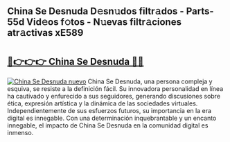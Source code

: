 ## China Se Desnuda D𝚎sn𝚞dos filtr𝚊dos - Parts-55d Vid𝚎os f𝚘tos - N𝚞evas filtr𝚊ciones atr𝚊ctivas xE589

# <h2><a href="http://mbbwo8y.tromn.icu/?c=China+Se+Desnuda">🔗👉👉👉 China Se Desnuda 🔗🔗</a></h2>

[![China Se Desnuda nuevo](https://i.imgur.com/pEAQMta.gif)](http://mbbwo8y.tromn.icu/?c=China+Se+Desnuda)
China Se Desnuda, una persona compleja y esquiva, se resiste a la definición fácil. Su innovadora personalidad en línea ha cautivado y enfurecido a sus seguidores, generando discusiones sobre ética, expresión artística y la dinámica de las sociedades virtuales. Independientemente de sus esfuerzos futuros, su importancia en la era digital es innegable. Con una determinación inquebrantable y un encanto innegable, el impacto de China Se Desnuda en la comunidad digital es inmenso.

